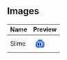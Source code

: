## Images

| Name             | Preview                          |
|------------------|----------------------------------|
| Slime   | ![Slime](Slime.png)   |
